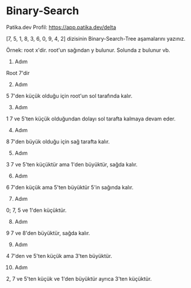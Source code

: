 # Binary-Search

Patika.dev Profil: https://app.patika.dev/delta


[7, 5, 1, 8, 3, 6, 0, 9, 4, 2] dizisinin Binary-Search-Tree aşamalarını yazınız.

Örnek: root x'dir. root'un sağından y bulunur. Solunda z bulunur vb.

1. Adım

Root 7'dir

2. Adım
    
5 7'den küçük olduğu için root'un sol tarafında kalır.

3. Adım

1 7 ve 5'ten küçük olduğundan dolayı sol tarafta kalmaya devam eder.
       
4. Adım

8 7'den büyük olduğu için sağ tarafta kalır.

5. Adım

3 7 ve 5'ten küçüktür ama 1'den büyüktür, sağda kalır.

6. Adım

6 7'den küçük ama 5'ten büyüktür 5'in sağında kalır.

7. Adım

0; 7, 5 ve 1'den küçüktür.

8. Adım

9 7 ve 8'den büyüktür, sağda kalır.

9. Adım

4 7'den ve 5'ten küçük ama 3'ten büyüktür.

10. Adım

2, 7 ve 5'ten küçük ve 1'den büyüktür ayrıca 3'ten küçüktür.
